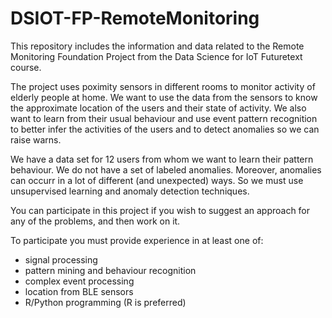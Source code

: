 # DSIOT-FP-RemoteMonitoring

This repository includes the information and data related to the Remote Monitoring Foundation Project from the Data Science for IoT Futuretext course.

The project uses poximity sensors in different rooms to monitor activity of elderly people at home. We want to use the data from the sensors to know the approximate location of the users and their state of activity. We also want to learn from their usual behaviour and use event pattern recognition to better infer the activities of the users and to detect anomalies so we can raise warns.
 
We have a data set for 12 users from whom we want to learn their pattern behaviour. We do not have a set of labeled anomalies. Moreover, anomalies can occurr in a lot of different (and unexpected) ways. So we must use unsupervised learning and  anomaly detection techniques.
 
You can participate in this project if you wish to suggest an approach for any of the problems, and then work on it.
 
To participate you must provide experience in at least one of:
- signal processing
- pattern mining and behaviour recognition
- complex event processing
- location from BLE sensors
- R/Python programming (R is preferred)